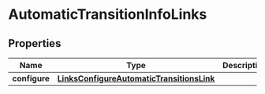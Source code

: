 
# AutomaticTransitionInfoLinks

## Properties
Name | Type | Description | Notes
------------ | ------------- | ------------- | -------------
**configure** | [**LinksConfigureAutomaticTransitionsLink**](LinksConfigureAutomaticTransitionsLink.md) |  | 



